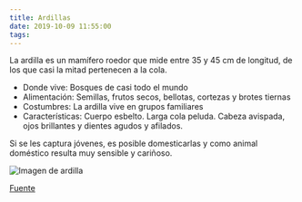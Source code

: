 ```yaml
---
title: Ardillas
date: 2019-10-09 11:55:00
tags:
---
```

La ardilla es un mamífero roedor que mide entre 35 y 45 cm de longitud, de los que casi la mitad pertenecen a la cola.

* Donde vive: Bosques de casi todo el mundo
* Alimentación: Semillas, frutos secos, bellotas, cortezas y brotes tiernas
* Costumbres: La ardilla vive en grupos familiares
* Características: Cuerpo esbelto. Larga cola peluda. Cabeza avispada, ojos brillantes y dientes agudos y afilados.

Si se les captura jóvenes, es posible domesticarlas y como animal doméstico resulta muy sensible y cariñoso.

![Imagen de ardilla](http://www.estudiantes.info/ciencias_naturales/images/ardilla-marron.png)

[Fuente](http://www.estudiantes.info/ciencias_naturales/ardillas.htm)
